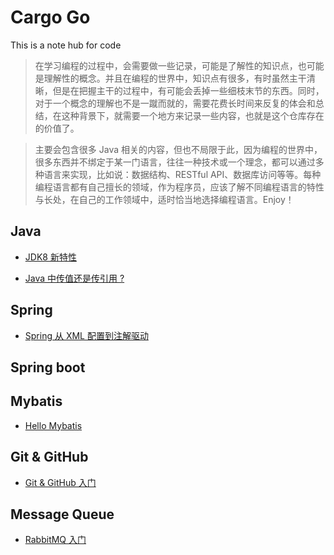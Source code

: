 # Cargo Go 
This is a note hub for code

> 在学习编程的过程中，会需要做一些记录，可能是了解性的知识点，也可能是理解性的概念。并且在编程的世界中，知识点有很多，有时虽然主干清晰，但是在把握主干的过程中，有可能会丢掉一些细枝末节的东西。同时，对于一个概念的理解也不是一蹴而就的，需要花费长时间来反复的体会和总结，在这种背景下，就需要一个地方来记录一些内容，也就是这个仓库存在的价值了。

> 主要会包含很多 Java 相关的内容，但也不局限于此，因为编程的世界中，很多东西并不绑定于某一门语言，往往一种技术或一个理念，都可以通过多种语言来实现，比如说：数据结构、RESTful API、数据库访问等等。每种编程语言都有自己擅长的领域，作为程序员，应该了解不同编程语言的特性与长处，在自己的工作领域中，适时恰当地选择编程语言。Enjoy！



## Java

- [JDK8 新特性](./notes/jdk8-new-feature/jdk8-accidence.md)

- [Java 中传值还是传引用 ?](./notes/java/pass-value-or-reference-in-java/PassValueOrReferenceInJava.md)



## Spring
- [Spring 从 XML 配置到注解驱动](./notes/spring-framework-annotation/01-spring-framework-from-xml-to-annotation.md)




## Spring boot





## Mybatis
- [Hello Mybatis](./notes/mybatis/01-mybatis-quick-start.md)







## Git & GitHub 
- [Git & GitHub 入门](./notes/git-github/Git-Github-Accidence.md)



## Message Queue
- [RabbitMQ 入门](./notes/rabbitmq/RabbitMQ-Notes.md)
